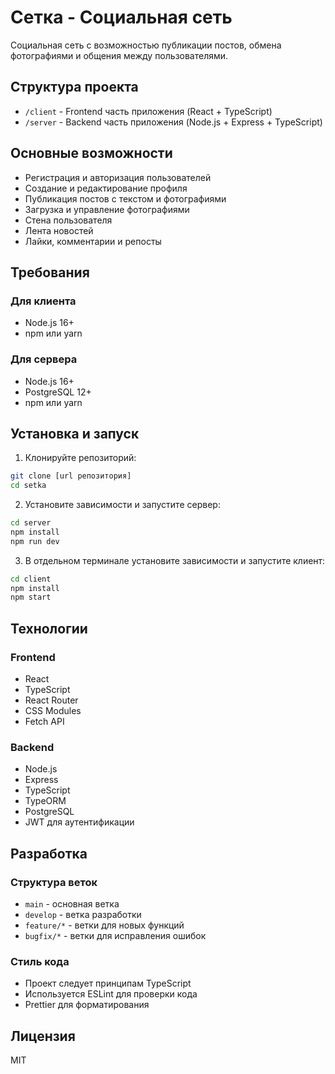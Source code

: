 # Сетка - Социальная сеть

Социальная сеть с возможностью публикации постов, обмена фотографиями и общения между пользователями.

## Структура проекта

- `/client` - Frontend часть приложения (React + TypeScript)
- `/server` - Backend часть приложения (Node.js + Express + TypeScript)

## Основные возможности

- Регистрация и авторизация пользователей
- Создание и редактирование профиля
- Публикация постов с текстом и фотографиями
- Загрузка и управление фотографиями
- Стена пользователя
- Лента новостей
- Лайки, комментарии и репосты

## Требования

### Для клиента
- Node.js 16+
- npm или yarn

### Для сервера
- Node.js 16+
- PostgreSQL 12+
- npm или yarn

## Установка и запуск

1. Клонируйте репозиторий:
```bash
git clone [url репозитория]
cd setka
```

2. Установите зависимости и запустите сервер:
```bash
cd server
npm install
npm run dev
```

3. В отдельном терминале установите зависимости и запустите клиент:
```bash
cd client
npm install
npm start
```

## Технологии

### Frontend
- React
- TypeScript
- React Router
- CSS Modules
- Fetch API

### Backend
- Node.js
- Express
- TypeScript
- TypeORM
- PostgreSQL
- JWT для аутентификации

## Разработка

### Структура веток
- `main` - основная ветка
- `develop` - ветка разработки
- `feature/*` - ветки для новых функций
- `bugfix/*` - ветки для исправления ошибок

### Стиль кода
- Проект следует принципам TypeScript
- Используется ESLint для проверки кода
- Prettier для форматирования

## Лицензия

MIT 